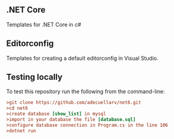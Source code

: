 ## .NET Core

Templates for .NET Core in c#

## Editorconfig

Templates for creating a default editorconfig in Visual Studio.

## Testing locally

To test this repository run the following from the command-line:
```ini
>git clone https://github.com/adecuellarv/net6.git
>cd net6
>create database [show_list] in mysql
>import in your database the file [database.sql]
>configure database connection in Program.cs in the line 106
>dotnet run
```